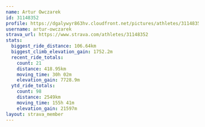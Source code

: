 ```yaml
---
name: Artur Owczarek
id: 31148352
profile: https://dgalywyr863hv.cloudfront.net/pictures/athletes/31148352/15906846/1/large.jpg
username: artur-owczarek
strava_url: https://www.strava.com/athletes/31148352
stats:
  biggest_ride_distance: 106.64km
  biggest_climb_elevation_gain: 1752.2m
  recent_ride_totals:
    count: 21
    distance: 418.95km
    moving_time: 30h 02m
    elevation_gain: 7728.9m
  ytd_ride_totals:
    count: 98
    distance: 2549km
    moving_time: 155h 41m
    elevation_gain: 21597m
layout: strava_member
--- 
```

